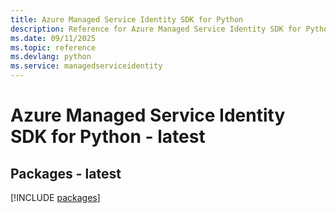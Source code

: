 ```yaml
---
title: Azure Managed Service Identity SDK for Python
description: Reference for Azure Managed Service Identity SDK for Python
ms.date: 09/11/2025
ms.topic: reference
ms.devlang: python
ms.service: managedserviceidentity
---
```

# Azure Managed Service Identity SDK for Python - latest
## Packages - latest
[!INCLUDE [packages](managed-service-identity-index.md)]